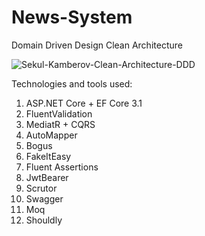 # News-System
Domain Driven Design 
Clean Architecture

![Sekul-Kamberov-Clean-Architecture-DDD](https://user-images.githubusercontent.com/25099980/103530467-294b7400-4e90-11eb-9ddc-037cab549085.jpg)

Technologies and tools used:
1. ASP.NET Core + EF Core 3.1
2. FluentValidation
3. MediatR + CQRS
4. AutoMapper
5. Bogus
6. FakeItEasy
7. Fluent Assertions
8. JwtBearer
9. Scrutor
10. Swagger
11. Moq
12. Shouldly




